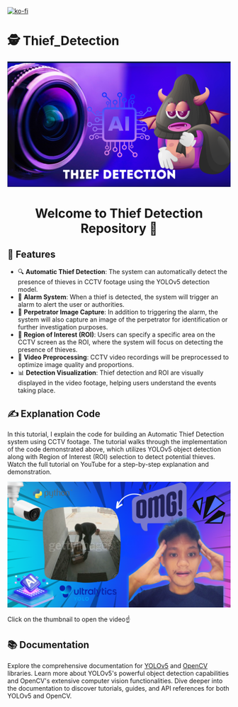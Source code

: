 [![ko-fi](https://ko-fi.com/img/githubbutton_sm.svg)](https://ko-fi.com/H2H714OX25)
# 🕵️ Thief_Detection
![logo](https://github.com/Laoode/Theft_Detection/blob/main/Banner.png)
<h1 align="center">Welcome to Thief Detection Repository 👋</h1>

<h2 align="left">📃 Features</h2>
<ul>
    <li>🔍 <strong>Automatic Thief Detection</strong>: The system can automatically detect the presence of thieves in CCTV footage using the YOLOv5 detection model.</li>
    <li>🚨 <strong>Alarm System</strong>: When a thief is detected, the system will trigger an alarm to alert the user or authorities.</li>
    <li>📸 <strong>Perpetrator Image Capture</strong>: In addition to triggering the alarm, the system will also capture an image of the perpetrator for identification or further investigation purposes.</li>
    <li>🎯 <strong>Region of Interest (ROI)</strong>: Users can specify a specific area on the CCTV screen as the ROI, where the system will focus on detecting the presence of thieves.</li>
    <li>🔄 <strong>Video Preprocessing</strong>: CCTV video recordings will be preprocessed to optimize image quality and proportions.</li>
    <li>📊 <strong>Detection Visualization</strong>: Thief detection and ROI are visually displayed in the video footage, helping users understand the events taking place.</li>
</ul>

<h2 align="left">✍ Explanation Code</h2>

<p>In this tutorial, I explain the code for building an Automatic Thief Detection system using CCTV footage. The tutorial walks through the implementation of the code demonstrated above, which utilizes YOLOv5 object detection along with Region of Interest (ROI) selection to detect potential thieves. Watch the full tutorial on YouTube for a step-by-step explanation and demonstration.</p>

<a href="https://youtu.be/GKpb74elfus">
  <img src="https://github.com/Laoode/Theft_Detection/blob/main/YouTube.png" alt="Thief Detection Tutorial">
</a>
<p>Click on the thumbnail to open the video☝️</p>

<h2 align="left">📚 Documentation</h2>

<p>Explore the comprehensive documentation for <a href="https://github.com/ultralytics/yolov5">YOLOv5</a> and <a href="https://opencv.org/">OpenCV</a> libraries. Learn more about YOLOv5's powerful object detection capabilities and OpenCV's extensive computer vision functionalities. Dive deeper into the documentation to discover tutorials, guides, and API references for both YOLOv5 and OpenCV.</p>
